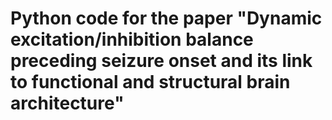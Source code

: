 # Python code for the paper "Dynamic excitation/inhibition balance preceding seizure onset and its link to functional and structural brain architecture"
